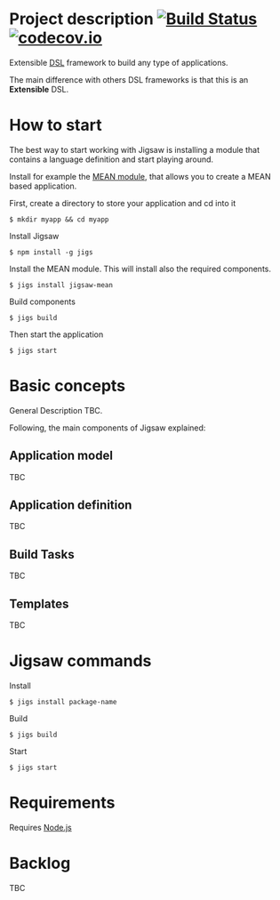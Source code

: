 # Project description [![Build Status](https://travis-ci.org/crisfervil/Jigsaw.svg?branch=master)](https://travis-ci.org/crisfervil/Jigsaw) [![codecov.io](https://codecov.io/github/crisfervil/Jigsaw/coverage.svg?branch=master)](https://codecov.io/github/crisfervil/Jigsaw?branch=master)
Extensible [DSL](https://en.wikipedia.org/wiki/Domain-specific_language) framework to build any type of applications.

The main difference with others DSL frameworks is that this is an **Extensible** DSL.

# How to start
The best way to start working with Jigsaw is installing a module that contains a language definition and start playing around.

Install for example the [MEAN module](https://github.com/crisfervil/Jigsaw-mean), that allows you to create a MEAN based application.

First, create a directory to store your application and cd into it
```
$ mkdir myapp && cd myapp
```
Install Jigsaw
```
$ npm install -g jigs
```
Install the MEAN module. This will install also the required components.
```
$ jigs install jigsaw-mean
```
Build components
```
$ jigs build
```
Then start the application
```
$ jigs start
```

# Basic concepts

General Description TBC.

Following, the main components of Jigsaw explained:

## Application model
TBC

## Application definition
TBC

## Build Tasks
TBC

## Templates
TBC


# Jigsaw commands
Install
```
$ jigs install package-name
```

Build
```
$ jigs build
```

Start
```
$ jigs start
```


# Requirements
Requires [Node.js](nodejs.org)


# Backlog
TBC
